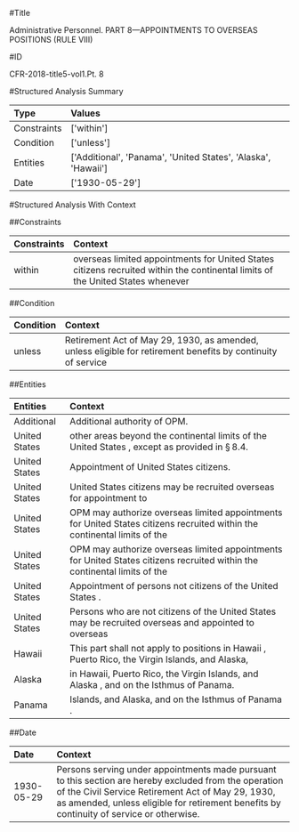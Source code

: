 #Title

Administrative Personnel. PART 8—APPOINTMENTS TO OVERSEAS POSITIONS (RULE VIII)


#ID

CFR-2018-title5-vol1.Pt. 8


#Structured Analysis Summary

| Type        | Values                                                        |
|:------------|:--------------------------------------------------------------|
| Constraints | ['within']                                                    |
| Condition   | ['unless']                                                    |
| Entities    | ['Additional', 'Panama', 'United States', 'Alaska', 'Hawaii'] |
| Date        | ['1930-05-29']                                                |


#Structured Analysis With Context

 


##Constraints

| Constraints   | Context                                                                                                                        |
|:--------------|:-------------------------------------------------------------------------------------------------------------------------------|
| within        | overseas limited appointments for United States citizens recruited within the continental limits of the United States whenever |


##Condition

| Condition   | Context                                                                                                      |
|:------------|:-------------------------------------------------------------------------------------------------------------|
| unless      | Retirement Act of May 29, 1930, as amended, unless eligible for retirement benefits by continuity of service |


##Entities

| Entities      | Context                                                                                                                     |
|:--------------|:----------------------------------------------------------------------------------------------------------------------------|
| Additional    | Additional  authority of OPM.                                                                                               |
| United States | other areas beyond the continental limits of the United States , except as provided in &#167;&#8201;8.4.                    |
| United States | Appointment of  United States  citizens.                                                                                    |
| United States | United States citizens may be recruited overseas for appointment to                                                         |
| United States | OPM may authorize overseas limited appointments for  United States  citizens recruited within the continental limits of the |
| United States | OPM may authorize overseas limited appointments for  United States  citizens recruited within the continental limits of the |
| United States | Appointment of persons not citizens of the  United States .                                                                 |
| United States | Persons who are not citizens of the  United States may be recruited overseas and appointed to overseas                      |
| Hawaii        | This part shall not apply to positions in  Hawaii , Puerto Rico, the Virgin Islands, and Alaska,                            |
| Alaska        | in Hawaii, Puerto Rico, the Virgin Islands, and Alaska , and on the Isthmus of Panama.                                      |
| Panama        | Islands, and Alaska, and on the Isthmus of Panama .                                                                         |


##Date

| Date       | Context                                                                                                                                                                                                                                                 |
|:-----------|:--------------------------------------------------------------------------------------------------------------------------------------------------------------------------------------------------------------------------------------------------------|
| 1930-05-29 | Persons serving under appointments made pursuant to this section are hereby excluded from the operation of the Civil Service Retirement Act of May 29, 1930, as amended, unless eligible for retirement benefits by continuity of service or otherwise. |


